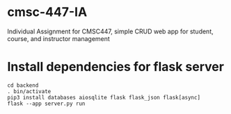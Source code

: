# cmsc-447-IA
Individual Assignment for CMSC447, simple CRUD web app for student, course, and instructor management

# Install dependencies for flask server
```
cd backend
. bin/activate
pip3 install databases aiosqlite flask flask_json flask[async]
flask --app server.py run
```